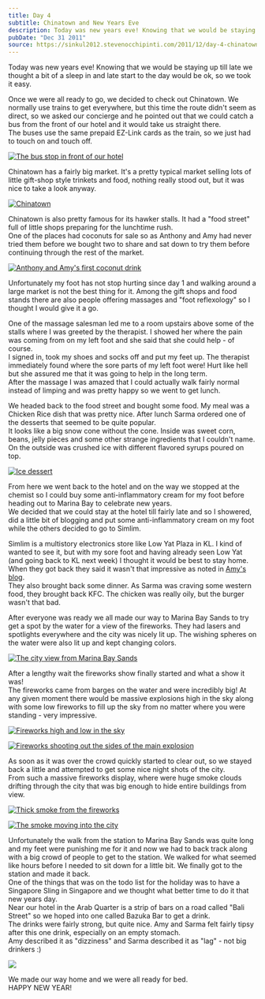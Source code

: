 ```yaml
---
title: Day 4
subtitle: Chinatown and New Years Eve
description: Today was new years eve! Knowing that we would be staying up till late we thought a bit of a sleep in and late start to the day would be ok,...
pubDate: "Dec 31 2011"
source: https://sinkul2012.stevenocchipinti.com/2011/12/day-4-chinatown-and-new-years-eve.html
---
```


Today was new years eve! Knowing that we would be staying up till late we thought a bit of a sleep in and late start to the day would be ok, so we took it easy.

Once we were all ready to go, we decided to check out Chinatown. We normally use trains to get everywhere, but this time the route didn't seem as direct, so we asked our concierge and he pointed out that we could catch a bus from the front of our hotel and it would take us straight there.  
The buses use the same prepaid EZ-Link cards as the train, so we just had to touch on and touch off.

[![The bus stop in front of our hotel](https://1.bp.blogspot.com/-bhFze41BMTI/TwGxpMyEd7I/AAAAAAAAA3A/hUdbV05nofM/s320/20111231132857-1.jpg)](https://1.bp.blogspot.com/-bhFze41BMTI/TwGxpMyEd7I/AAAAAAAAA3A/hUdbV05nofM/s1600/20111231132857-1.jpg)

Chinatown has a fairly big market. It's a pretty typical market selling lots of little gift-shop style trinkets and food, nothing really stood out, but it was nice to take a look anyway.

[![Chinatown](https://2.bp.blogspot.com/-_IMUYSAFxs0/TwGxqw4R7tI/AAAAAAAAA3I/e67_DrFVaTU/s320/20111231135705-1.jpg)](https://2.bp.blogspot.com/-_IMUYSAFxs0/TwGxqw4R7tI/AAAAAAAAA3I/e67_DrFVaTU/s1600/20111231135705-1.jpg)

Chinatown is also pretty famous for its hawker stalls. It had a "food street" full of little shops preparing for the lunchtime rush.  
One of the places had coconuts for sale so as Anthony and Amy had never tried them before we bought two to share and sat down to try them before continuing through the rest of the market.

[![Anthony and Amy's first coconut drink](https://3.bp.blogspot.com/-09di7-aRHXQ/TwGxr5wtzKI/AAAAAAAAA3Q/yilWDy--JFs/s320/20111231142959-1.jpg)](https://3.bp.blogspot.com/-09di7-aRHXQ/TwGxr5wtzKI/AAAAAAAAA3Q/yilWDy--JFs/s1600/20111231142959-1.jpg)

Unfortunately my foot has not stop hurting since day 1 and walking around a large market is not the best thing for it. Among the gift shops and food stands there are also people offering massages and "foot reflexology" so I thought I would give it a go.

One of the massage salesman led me to a room upstairs above some of the stalls where I was greeted by the therapist. I showed her where the pain was coming from on my left foot and she said that she could help - of course.  
I signed in, took my shoes and socks off and put my feet up. The therapist immediately found where the sore parts of my left foot were! Hurt like hell but she assured me that it was going to help in the long term.  
After the massage I was amazed that I could actually walk fairly normal instead of limping and was pretty happy so we went to get lunch.

We headed back to the food street and bought some food. My meal was a Chicken Rice dish that was pretty nice. After lunch Sarma ordered one of the desserts that seemed to be quite popular.  
It looks like a big snow cone without the cone. Inside was sweet corn, beans, jelly pieces and some other strange ingredients that I couldn't name. On the outside was crushed ice with different flavored syrups poured on top.

[![Ice dessert](https://2.bp.blogspot.com/-spGaAscD1Jw/TwGxtAS-EOI/AAAAAAAAA3Y/yGSq2ImvuSc/s320/20111231164437-1.jpg)](https://2.bp.blogspot.com/-spGaAscD1Jw/TwGxtAS-EOI/AAAAAAAAA3Y/yGSq2ImvuSc/s1600/20111231164437-1.jpg)

From here we went back to the hotel and on the way we stopped at the chemist so I could buy some anti-inflammatory cream for my foot before heading out to Marina Bay to celebrate new years.  
We decided that we could stay at the hotel till fairly late and so I showered, did a little bit of blogging and put some anti-inflammatory cream on my foot while the others decided to go to Simlim.

Simlim is a multistory electronics store like Low Yat Plaza in KL. I kind of wanted to see it, but with my sore foot and having already seen Low Yat (and going back to KL next week) I thought it would be best to stay home.  
When they got back they said it wasn't that impressive as noted in [Amy's blog](http://blog.travelpod.com/travel-blog-entries/amynp/4/1325361603/tpod.html#_).  
They also brought back some dinner. As Sarma was craving some western food, they brought back KFC. The chicken was really oily, but the burger wasn't that bad.

After everyone was ready we all made our way to Marina Bay Sands to try get a spot by the water for a view of the fireworks. They had lasers and spotlights everywhere and the city was nicely lit up. The wishing spheres on the water were also lit up and kept changing colors.

[![The city view from Marina Bay Sands](https://3.bp.blogspot.com/-Dw6SvnhQh1A/TwGxyeeRPmI/AAAAAAAAA34/eH-zQGE7Uh0/s320/20120101015832.jpg)](https://3.bp.blogspot.com/-Dw6SvnhQh1A/TwGxyeeRPmI/AAAAAAAAA34/eH-zQGE7Uh0/s1600/20120101015832.jpg)

After a lengthy wait the fireworks show finally started and what a show it was!  
The fireworks came from barges on the water and were incredibly big! At any given moment there would be massive explosions high in the sky along with some low fireworks to fill up the sky from no matter where you were standing - very impressive.

[![Fireworks high and low in the sky](https://3.bp.blogspot.com/-UVbzkG3orV8/TwGxu7FrQQI/AAAAAAAAA3g/g9EXmzQ87Ic/s320/20120101011724.jpg)](https://3.bp.blogspot.com/-UVbzkG3orV8/TwGxu7FrQQI/AAAAAAAAA3g/g9EXmzQ87Ic/s1600/20120101011724.jpg)

[![Fireworks shooting out the sides of the main explosion](https://4.bp.blogspot.com/-md7ra7e5tGE/TwGxwKrkfjI/AAAAAAAAA3o/5P9_1maQuJA/s320/20120101011850.jpg)](https://4.bp.blogspot.com/-md7ra7e5tGE/TwGxwKrkfjI/AAAAAAAAA3o/5P9_1maQuJA/s1600/20120101011850.jpg)

As soon as it was over the crowd quickly started to clear out, so we stayed back a little and attempted to get some nice night shots of the city.  
From such a massive fireworks display, where were huge smoke clouds drifting through the city that was big enough to hide entire buildings from view.

[![Thick smoke from the fireworks](https://1.bp.blogspot.com/-bLcIe9ftM4U/TwGy-up6gGI/AAAAAAAAA4I/wtOK6c_sROU/s320/20120101012250.jpg)](https://1.bp.blogspot.com/-bLcIe9ftM4U/TwGy-up6gGI/AAAAAAAAA4I/wtOK6c_sROU/s1600/20120101012250.jpg)

[![The smoke moving into the city](https://2.bp.blogspot.com/-hw4OwF8tsjg/TwGxxVnnURI/AAAAAAAAA3w/7u_CdBQKIsY/s320/20120101012450.jpg)](https://2.bp.blogspot.com/-hw4OwF8tsjg/TwGxxVnnURI/AAAAAAAAA3w/7u_CdBQKIsY/s1600/20120101012450.jpg)

Unfortunately the walk from the station to Marina Bay Sands was quite long and my feet were punishing me for it and now we had to back track along with a big crowd of people to get to the station. We walked for what seemed like hours before I needed to sit down for a little bit. We finally got to the station and made it back.  
One of the things that was on the todo list for the holiday was to have a Singapore Sling in Singapore and we thought what better time to do it that new years day.  
Near our hotel in the Arab Quarter is a strip of bars on a road called "Bali Street" so we hoped into one called Bazuka Bar to get a drink.  
The drinks were fairly strong, but quite nice. Amy and Sarma felt fairly tipsy after this one drink, especially on an empty stomach.  
Amy described it as "dizziness" and Sarma described it as "lag" - not big drinkers :)

[![](https://4.bp.blogspot.com/-Qy_6yKDbeDA/TwGxz-YKjwI/AAAAAAAAA4A/CXJSoTn641s/s320/20120101033249.jpg)](https://4.bp.blogspot.com/-Qy_6yKDbeDA/TwGxz-YKjwI/AAAAAAAAA4A/CXJSoTn641s/s1600/20120101033249.jpg)

We made our way home and we were all ready for bed.  
HAPPY NEW YEAR!
